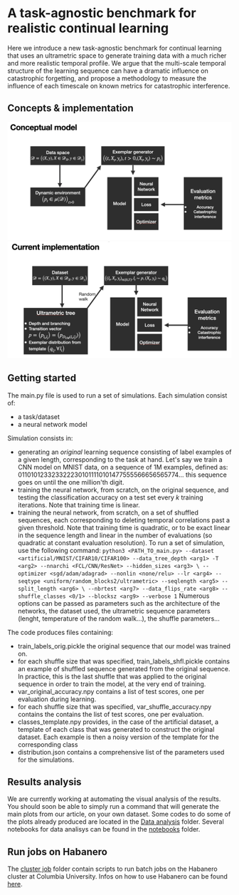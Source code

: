 # A task-agnostic benchmark for realistic continual learning
Here we introduce a new task-agnostic benchmark for continual learning that uses an ultrametric space to generate training data with a much richer and more realistic temporal profile. We argue that the multi-scale temporal structure of the learning sequence can have a dramatic influence on catastrophic forgetting, and propose a methodology to measure the influence of each timescale on known metrics for catastrophic interference.

## Concepts & implementation
![Conceptual model for continual learning selected in our framework](./resources/UM_ConceptualModel.png)
![Our current implementation of the conceptual framework](./resources/UM_Implementation.png) 


## Getting started
The main.py file is used to run a set of simulations. Each simulation consist of:
- a task/dataset
- a neural network model

Simulation consists in:
- generating an *original* learning sequence consisting of label examples of a given length, corresponding to the task at hand. Let's say we train a CNN model on MNIST data, on a sequence of 1M examples, defined as: 0110101233233222301011110101477555566656565774... this sequence goes on until the one million'th digit.
- training the neural network, from scratch, on the original sequence, and testing the classification accuracy on a test set every *k* training iterations. Note that training time is linear.
- training the neural network, from scratch, on a set of shuffled sequences, each corresponding to deleting temporal correlations past a given threshold. Note that training time is quadratic, or to be exact linear in the sequence length and linear in the number of evaluations (so quadratic at constant evaluation resolution).
To run a set of simulation, use the following command:
``python3 <PATH_TO_main.py> --dataset <artificial/MNIST/CIFAR10/CIFAR100> --data_tree_depth <arg1> -T <arg2> --nnarchi <FCL/CNN/ResNet> --hidden_sizes <arg3> \
--optimizer <sgd/adam/adagrad> --nonlin <none/relu> --lr <arg4> --seqtype <uniform/random_blocks2/ultrametric> --seqlength <arg5> --split_length <arg6> \
--nbrtest <arg7> --data_flips_rate <arg8> --shuffle_classes <0/1> --blocksz <arg9> --verbose 1``
Numerous options can be passed as parameters such as the architecture of the networks, the dataset used, the ultrametric sequence parameters (lenght, temperature of the random walk...), the shuffle parameters...

The code produces files containing:
- train_labels_orig.pickle the original sequence that our model was trained on.
- for each shuffle size that was specified, train_labels_shfl.pickle contains an example of shuffled sequence generated from the original sequence. In practice, this is the last shuffle that was applied to the original sequence in order to train the model, at the very end of training.
- var_original_accuracy.npy contains a list of test scores, one per evaluation during learning.
- for each shuffle size that was specified, var_shuffle_accuracy.npy contains the contains the list of test scores, one per evaluation.
- classes_template.npy provides, in the case of the artificial dataset, a template of each class that was generated to construct the original dataset. Each example is then a noisy version of the template for the corresponding class
- distribution.json contains a comprehensive list of the parameters used for the simulations.

## Results analysis
We are currently working at automating the visual analysis of the results.
You should soon be able to simply run a command that will generate the main plots from our article, on your own dataset.
Some codes to do some of the plots already produced are located in the [Data analysis](data_analysis) folder. Several notebooks for data analisys can be found in the [notebooks](notebooks) folder.

## Run jobs on Habanero
The [cluster job](cluster_job) folder contain scripts to run batch jobs on the Habanero cluster at Columbia University.
Infos on how to use Habanero can be found [here](https://confluence.columbia.edu/confluence/display/rcs/Habanero+HPC+Cluster+User+Documentation).
